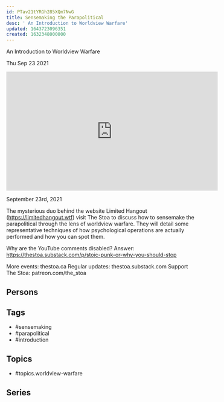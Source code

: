 ```yaml
---
id: PTav21tYRGh285XQm7NwG
title: Sensemaking the Parapolitical
desc: ' An Introduction to Worldview Warfare'
updated: 1643723096351
created: 1632348000000
---
```



 An Introduction to Worldview Warfare

Thu Sep 23 2021

<iframe width="560" height="315" src="https://www.youtube.com/embed/0XTPAhroiNA" title="Sensemaking the Parapolitical: An Introduction to Worldview Warfare w/ Son of Korg and Ezekiel-73" frameborder="0" allow="accelerometer; autoplay; clipboard-write; encrypted-media; gyroscope; picture-in-picture" allowfullscreen ></iframe>

September 23rd, 2021

The mysterious duo behind the website Limited Hangout (https://limitedhangout.wtf) visit The Stoa to discuss how to sensemake the parapolitical through the lens of worldview warfare. They will detail some representative techniques of how psychological operations are actually performed and how you can spot them.

Why are the YouTube comments disabled? Answer: https://thestoa.substack.com/p/stoic-punk-or-why-you-should-stop

More events: thestoa.ca
Regular updates: thestoa.substack.com
Support The Stoa: patreon.com/the_stoa

## Persons



## Tags

- #sensemaking
- #parapolitical
- #introduction

## Topics

- #topics.worldview-warfare

## Series



